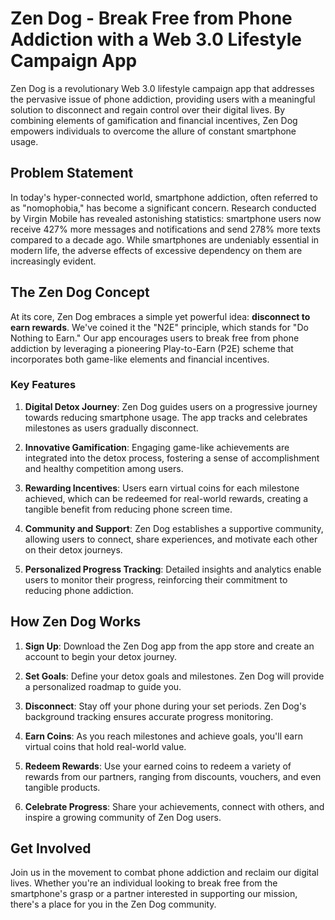 # Zen Dog - Break Free from Phone Addiction with a Web 3.0 Lifestyle Campaign App

Zen Dog is a revolutionary Web 3.0 lifestyle campaign app that addresses the pervasive issue of phone addiction, providing users with a meaningful solution to disconnect and regain control over their digital lives. By combining elements of gamification and financial incentives, Zen Dog empowers individuals to overcome the allure of constant smartphone usage.

## Problem Statement

In today's hyper-connected world, smartphone addiction, often referred to as "nomophobia," has become a significant concern. Research conducted by Virgin Mobile has revealed astonishing statistics: smartphone users now receive 427% more messages and notifications and send 278% more texts compared to a decade ago. While smartphones are undeniably essential in modern life, the adverse effects of excessive dependency on them are increasingly evident.

## The Zen Dog Concept

At its core, Zen Dog embraces a simple yet powerful idea: **disconnect to earn rewards**. We've coined it the "N2E" principle, which stands for "Do Nothing to Earn." Our app encourages users to break free from phone addiction by leveraging a pioneering Play-to-Earn (P2E) scheme that incorporates both game-like elements and financial incentives.

### Key Features

1. **Digital Detox Journey**: Zen Dog guides users on a progressive journey towards reducing smartphone usage. The app tracks and celebrates milestones as users gradually disconnect.

2. **Innovative Gamification**: Engaging game-like achievements are integrated into the detox process, fostering a sense of accomplishment and healthy competition among users.

3. **Rewarding Incentives**: Users earn virtual coins for each milestone achieved, which can be redeemed for real-world rewards, creating a tangible benefit from reducing phone screen time.

4. **Community and Support**: Zen Dog establishes a supportive community, allowing users to connect, share experiences, and motivate each other on their detox journeys.

5. **Personalized Progress Tracking**: Detailed insights and analytics enable users to monitor their progress, reinforcing their commitment to reducing phone addiction.

## How Zen Dog Works

1. **Sign Up**: Download the Zen Dog app from the app store and create an account to begin your detox journey.

2. **Set Goals**: Define your detox goals and milestones. Zen Dog will provide a personalized roadmap to guide you.

3. **Disconnect**: Stay off your phone during your set periods. Zen Dog's background tracking ensures accurate progress monitoring.

4. **Earn Coins**: As you reach milestones and achieve goals, you'll earn virtual coins that hold real-world value.

5. **Redeem Rewards**: Use your earned coins to redeem a variety of rewards from our partners, ranging from discounts, vouchers, and even tangible products.

6. **Celebrate Progress**: Share your achievements, connect with others, and inspire a growing community of Zen Dog users.

## Get Involved

Join us in the movement to combat phone addiction and reclaim our digital lives. Whether you're an individual looking to break free from the smartphone's grasp or a partner interested in supporting our mission, there's a place for you in the Zen Dog community.

